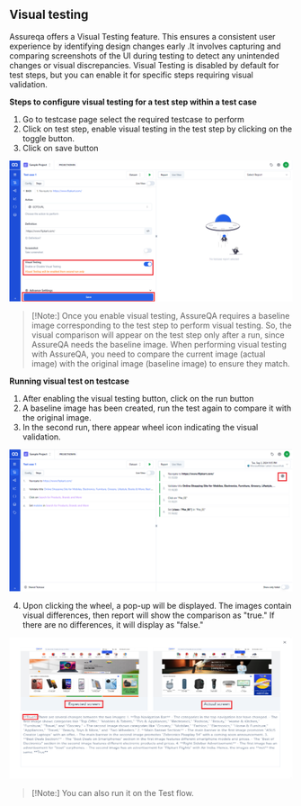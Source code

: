 
## Visual testing

Assureqa offers a Visual Testing feature. This ensures a consistent user experience by identifying design changes early .It involves capturing and comparing screenshots of the UI during testing to detect any unintended changes or visual discrepancies. Visual Testing is disabled by default for test steps, but you can enable it for specific steps requiring visual validation.

**Steps to configure visual testing for a test step within a test case**

1. Go to testcase page select the required testcase to perform
2. Click on test step, enable visual testing in the test step by clicking on the toggle button.
3. Click on save button

![vi1](/images/vi1.png)

> [!Note:]
> Once you enable visual testing, AssureQA requires a baseline image corresponding to the test step to perform visual testing. So, the visual comparison will appear on the test step only after a run, since AssureQA needs the baseline image.
> When performing visual testing with AssureQA, you need to compare the current image (actual image) with the original image (baseline image) to ensure they match.

**Running visual test on testcase**
1. After enabling the visual testing button, click on the run button
2. A baseline image has been created, run the test again to compare it with the original image.
3. In the second run, there appear wheel icon indicating the visual validation.

![vi2](/images/vi2.png)

4. Upon clicking the wheel, a pop-up will be displayed.
The images contain visual differences, then report will show the comparison as "true." If there are no differences, it will display as "false."

![vi3](/images/vi3.png)

> [!Note:]
> You can also run it on the Test flow.